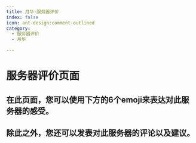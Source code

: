 ```yaml
---
title: 月华-服务器评价
index: false
icon: ant-design:comment-outlined
category:
  - 服务器评价
  - 月华

---
```


# 服务器评价页面

## 在此页面，您可以使用下方的6个emoji来表达对此服务器的感受。

## 除此之外，您还可以发表对此服务器的评论以及建议。

